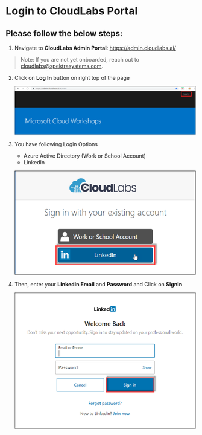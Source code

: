 # Login to CloudLabs Portal

## Please follow the below steps:

1. Navigate to **CloudLabs Admin Portal**: https://admin.cloudlabs.ai/

>Note: If you are not yet onboarded, reach out to cloudlabs@spektrasystems.com.

2. Click on **Log In** button on right top of the page

   ![](images/login.png)

3. You have following Login Options
   * Azure Active Directory (Work or School Account)
   * LinkedIn

   ![](images/linkedin.png)

4. Then, enter your **Linkedin Email** and **Password** and Click on **SignIn**
  
   ![](images/linkcred.png)



